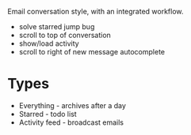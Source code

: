 Email conversation style, with an integrated workflow.

* solve starred jump bug
* scroll to top of conversation
* show/load activity
* scroll to right of new message autocomplete

# Types

* Everything - archives after a day
* Starred - todo list
* Activity feed - broadcast emails
